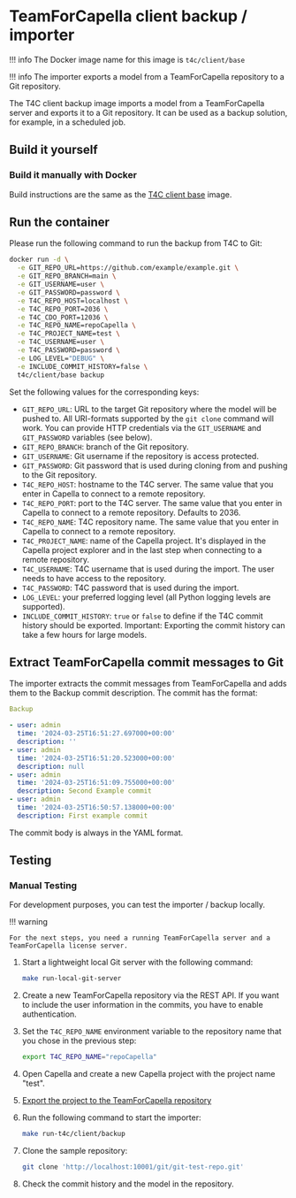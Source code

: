 <!--
 ~ SPDX-FileCopyrightText: Copyright DB InfraGO AG and contributors
 ~ SPDX-License-Identifier: Apache-2.0
 -->

# TeamForCapella client backup / importer

<!-- prettier-ignore -->
!!! info
    The Docker image name for this image is `t4c/client/base`

<!-- prettier-ignore -->
!!! info
    The importer exports a model from a TeamForCapella repository to a Git repository.

The T4C client backup image imports a model from a TeamForCapella server and
exports it to a Git repository. It can be used as a backup solution, for
example, in a scheduled job.

## Build it yourself

### Build it manually with Docker

Build instructions are the same as the [T4C client base](base.md) image.

## Run the container

Please run the following command to run the backup from T4C to Git:

```zsh
docker run -d \
  -e GIT_REPO_URL=https://github.com/example/example.git \
  -e GIT_REPO_BRANCH=main \
  -e GIT_USERNAME=user \
  -e GIT_PASSWORD=password \
  -e T4C_REPO_HOST=localhost \
  -e T4C_REPO_PORT=2036 \
  -e T4C_CDO_PORT=12036 \
  -e T4C_REPO_NAME=repoCapella \
  -e T4C_PROJECT_NAME=test \
  -e T4C_USERNAME=user \
  -e T4C_PASSWORD=password \
  -e LOG_LEVEL="DEBUG" \
  -e INCLUDE_COMMIT_HISTORY=false \
  t4c/client/base backup
```

Set the following values for the corresponding keys:

- `GIT_REPO_URL`: URL to the target Git repository where the model will be
  pushed to. All URI-formats supported by the `git clone` command will work.
  You can provide HTTP credentials via the `GIT_USERNAME` and `GIT_PASSWORD`
  variables (see below).
- `GIT_REPO_BRANCH`: branch of the Git repository.
- `GIT_USERNAME`: Git username if the repository is access protected.
- `GIT_PASSWORD`: Git password that is used during cloning from and pushing to
  the Git repository.
- `T4C_REPO_HOST`: hostname to the T4C server. The same value that you enter in
  Capella to connect to a remote repository.
- `T4C_REPO_PORT`: port to the T4C server. The same value that you enter in
  Capella to connect to a remote repository. Defaults to 2036.
- `T4C_REPO_NAME`: T4C repository name. The same value that you enter in
  Capella to connect to a remote repository.
- `T4C_PROJECT_NAME`: name of the Capella project. It's displayed in the
  Capella project explorer and in the last step when connecting to a remote
  repository.
- `T4C_USERNAME`: T4C username that is used during the import. The user needs
  to have access to the repository.
- `T4C_PASSWORD`: T4C password that is used during the import.
- `LOG_LEVEL`: your preferred logging level (all Python logging levels are
  supported).
- `INCLUDE_COMMIT_HISTORY`: `true` or `false` to define if the T4C commit
  history should be exported. Important: Exporting the commit history can take
  a few hours for large models.

## Extract TeamForCapella commit messages to Git

The importer extracts the commit messages from TeamForCapella and adds them to
the Backup commit description. The commit has the format:

```yaml
Backup

- user: admin
  time: '2024-03-25T16:51:27.697000+00:00'
  description: ''
- user: admin
  time: '2024-03-25T16:51:20.523000+00:00'
  description: null
- user: admin
  time: '2024-03-25T16:51:09.755000+00:00'
  description: Second Example commit
- user: admin
  time: '2024-03-25T16:50:57.138000+00:00'
  description: First example commit
```

The commit body is always in the YAML format.

## Testing

### Manual Testing

For development purposes, you can test the importer / backup locally.

!!! warning

    For the next steps, you need a running TeamForCapella server and a TeamForCapella license server.

<!-- prettier-ignore -->
1. Start a lightweight local Git server with the following command:
   ```zsh
   make run-local-git-server
   ```

1. Create a new TeamForCapella repository via the REST API.
   If you want to include the user information in the commits, you have to enable authentication.
1. Set the `T4C_REPO_NAME` environment variable to the repository name that you
   chose in the previous step:

    ```zsh
    export T4C_REPO_NAME="repoCapella"
    ```

1. Open Capella and create a new Capella project with the project name "test".
1. [Export the project to the TeamForCapella repository](https://dbinfrago.github.io/capella-collab-manager/user/tools/capella/teamforcapella/export/export-to-t4c/)
1. Run the following command to start the importer:

    ```zsh
    make run-t4c/client/backup
    ```

1. Clone the sample repository:

    ```zsh
    git clone 'http://localhost:10001/git/git-test-repo.git'
    ```

1. Check the commit history and the model in the repository.
